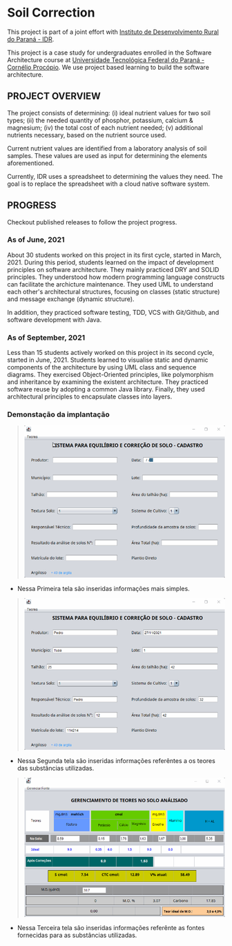 # Soil Correction

This project is part of a joint effort with [Instituto de Desenvolvimento Rural do Paraná - IDR](http://www.idrparana.pr.gov.br). 

This project is a case study for undergraduates enrolled in the Software Architecture course at [Universidade Tecnológica Federal do Paraná - Cornélio Procópio](http://www.utfpr.edu.br/campus/cornelioprocopio). We use project based learning to build the software architecture. 

## PROJECT OVERVIEW

The project consists of determining: (i) ideal nutrient values for two soil types; (ii) the needed quantity of phosphor, potassium, calcium & magnesium; (iv) the total cost of each nutrient needed; (v) additional nutrients necessary, based on the nutrient source used. 

Current nutrient values are identified from a laboratory analysis of soil samples. These values are used as input for determining the elements aforementioned.

Currently, IDR uses a spreadsheet to determining the values they need. The goal is to replace the spreadsheet with a cloud native software system.

## PROGRESS

Checkout published releases to follow the project progress.

### As of June, 2021

About 30 students worked on this project in its first cycle, started in March, 2021. During this period, students learned on the impact of development principles on software architecture. They mainly practiced DRY and SOLID principles. They understood how modern programming language constructs can facilitate the archicture maintenance. They used UML to understand each other's architectural structures, focusing on classes (static structure) and message exchange (dynamic structure).

In addition, they practiced software testing, TDD, VCS with Git/Github, and software development with Java.

### As of September, 2021

Less than 15 students actively worked on this project in its second cycle, started in June, 2021. Students learned to visualise static and dynamic components of the architecture by using UML class and sequence diagrams. They exercised Object-Oriented principles, like polymorphism and inheritance by examining the existent architecture. They practiced software reuse by adopting a common Java library. Finally, they used architectural principles to encapsulate classes into layers.

### Demonstação da implantação

><img src="./gifs/preenchendoTela1.gif">

- Nessa Primeira tela são inseridas informações mais simples.

><img src="./gifs/preenchendoTela2.gif">

- Nessa Segunda tela são inseridas informações referêntes a os teores das substâncias utilizadas.

><img src="./gifs/preenchendoTela3.gif">

- Nessa Terceira tela são inseridas informações referênte as fontes fornecidas para as substâncias utilizadas.